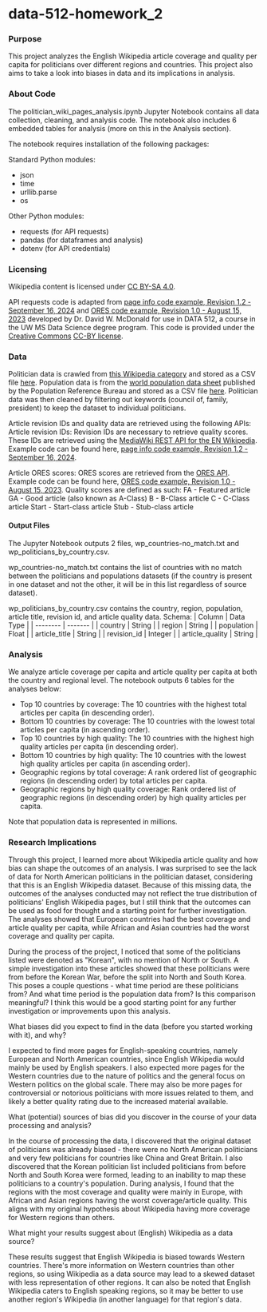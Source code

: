 # data-512-homework_2
### Purpose
This project analyzes the English Wikipedia article coverage and quality per capita for politicians over different regions and countries. This project also aims to take a look into biases in data and its implications in analysis.

### About Code
The politician_wiki_pages_analysis.ipynb Jupyter Notebook contains all data collection, cleaning, and analysis code. The notebook also includes 6 embedded tables for analysis (more on this in the Analysis section).

The notebook requires installation of the following packages:

Standard Python modules:
- json
- time
- urllib.parse
- os

Other Python modules:
- requests (for API requests)
- pandas (for dataframes and analysis)
- dotenv (for API credentials)

### Licensing
Wikipedia content is licensed under [CC BY-SA 4.0](https://creativecommons.org/licenses/by-sa/4.0/deed.en).

API requests code is adapted from [page info code example, Revision 1.2 - September 16, 2024](https://drive.google.com/file/d/1iGH_pOMlspeCwDzKCPRlQdq73iS16R6k/view?usp=drive_link) and [ORES code example, Revision 1.0 - August 15, 2023](https://drive.google.com/file/d/1GN1ULxKombHRzVsNKzj7tBhnBrSWUWXc/view?usp=drive_link) developed by Dr. David W. McDonald for use in DATA 512, a course in the UW MS Data Science degree program. This code is provided under the [Creative Commons](https://creativecommons.org) [CC-BY license](https://creativecommons.org/licenses/by/4.0/).

### Data
Politician data is crawled from [this Wikipedia category](https://en.wikipedia.org/wiki/Category:Politicians_by_nationality) and stored as a CSV file [here](https://drive.google.com/file/d/1UZ9QUYQ1R2T3Nzau85ToSNkvEzXwLUtf/view?usp=sharing). Population data is from the [world population data sheet](https://www.prb.org/international/indicator/population/table/) published by the Population Reference Bureau and stored as a CSV file [here](https://drive.google.com/file/d/1PlBRdx1t2eSCymXmOqtWXFJPiMn_gTQS/view?usp=sharing).
Politician data was then cleaned by filtering out keywords (council of, family, president) to keep the dataset to individual politicians.

Article revision IDs and quality data are retrieved using the following APIs:
Article revision IDs:
Revision IDs are necessary to retrieve quality scores. These IDs are retrieved using the [MediaWiki REST API for the EN Wikipedia](https://www.mediawiki.org/wiki/API:Main_page). Example code can be found here, [page info code example, Revision 1.2 - September 16, 2024](https://drive.google.com/file/d/1iGH_pOMlspeCwDzKCPRlQdq73iS16R6k/view?usp=drive_link).

Article ORES scores:
ORES scores are retrieved from the [ORES API](https://wikitech.wikimedia.org/wiki/Machine_Learning/LiftWing). Example code can be found here, [ORES code example, Revision 1.0 - August 15, 2023](https://drive.google.com/file/d/1GN1ULxKombHRzVsNKzj7tBhnBrSWUWXc/view?usp=drive_link).
Quality scores are defined as such:
FA - Featured article
GA - Good article (also known as A-Class)
B - B-Class article
C - C-Class article
Start - Start-class article
Stub - Stub-class article

#### Output Files
The Jupyter Notebook outputs 2 files, wp_countries-no_match.txt and wp_politicians_by_country.csv.

wp_countries-no_match.txt contains the list of countries with no match between the politicians and populations datasets (if the country is present in one dataset and not the other, it will be in this list regardless of source dataset).

wp_politicians_by_country.csv contains the country, region, population, article title, revision id, and article quality data.
Schema:
| Column    | Data Type |
| -------- | ------- |
| country | String |
| region | String |
| population | Float |
| article_title | String |
| revision_id | Integer |
| article_quality | String |

### Analysis
We analyze article coverage per capita and article quality per capita at both the country and regional level.
The notebook outputs 6 tables for the analyses below:
- Top 10 countries by coverage: The 10 countries with the highest total articles per capita (in descending order).
- Bottom 10 countries by coverage: The 10 countries with the lowest total articles per capita (in ascending order).
- Top 10 countries by high quality: The 10 countries with the highest high quality articles per capita (in descending order).
- Bottom 10 countries by high quality: The 10 countries with the lowest high quality articles per capita (in ascending order).
- Geographic regions by total coverage: A rank ordered list of geographic regions (in descending order) by total articles per capita.
- Geographic regions by high quality coverage: Rank ordered list of geographic regions (in descending order) by high quality articles per capita.

Note that population data is represented in millions.

### Research Implications
Through this project, I learned more about Wikipedia article quality and how bias can shape the outcomes of an analysis. I was surprised to see the lack of data for North American politicians in the politician dataset, considering that this is an English Wikipedia dataset. Because of this missing data, the outcomes of the analyses conducted may not reflect the true distribution of politicians' English Wikipedia pages, but I still think that the outcomes can be used as food for thought and a starting point for further investigation. The analyses showed that European countries had the best coverage and article quality per capita, while African and Asian countries had the worst coverage and quality per capita.

During the process of the project, I noticed that some of the politicians listed were denoted as "Korean", with no mention of North or South. A simple investigation into these articles showed that these politicians were from before the Korean War, before the split into North and South Korea. This poses a couple questions - what time period are these politicians from? And what time period is the population data from? Is this comparison meaningful? I think this would be a good starting point for any further investigation or improvements upon this analysis.

What biases did you expect to find in the data (before you started working with it), and why?

I expected to find more pages for English-speaking countries, namely European and North American countries, since English Wikipedia would mainly be used by English speakers. I also expected more pages for the Western countries due to the nature of politics and the general focus on Western politics on the global scale. There may also be more pages for controversial or notorious politicians with more issues related to them, and likely a better quality rating due to the increased material available.

What (potential) sources of bias did you discover in the course of your data processing and analysis?

In the course of processing the data, I discovered that the original dataset of politicians was already biased - there were no North American politicians and very few politicians for countries like China and Great Britain. I also discovered that the Korean politician list included politicians from before North and South Korea were formed, leading to an inability to map these politicians to a country's population. During analysis, I found that the regions with the most coverage and quality were mainly in Europe, with African and Asian regions having the worst coverage/article quality. This aligns with my original hypothesis about Wikipedia having more coverage for Western regions than others.

What might your results suggest about (English) Wikipedia as a data source?

These results suggest that English Wikipedia is biased towards Western countries. There's more information on Western countries than other regions, so using Wikipedia as a data source may lead to a skewed dataset with less representation of other regions. It can also be noted that English Wikipedia caters to English speaking regions, so it may be better to use another region's Wikipedia (in another language) for that region's data.

